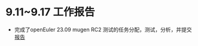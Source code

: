 # 9.11~9.17 工作报告
- 完成了openEuler 23.09 mugen RC2 测试的任务分配，测试，分析，并提交[报告](https://gitee.com/yunxiangluo/open-euler-risc-v-23.09-test/pulls/53)